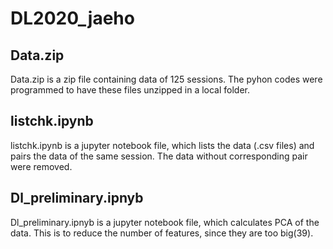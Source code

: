 # DL2020_jaeho
## Data.zip
Data.zip is a zip file containing data of 125 sessions. The pyhon codes were programmed to have these files unzipped in a local folder.
## listchk.ipynb
listchk.ipynb is a jupyter notebook file, which lists the data (.csv files) and pairs the data of the same session.
The data without corresponding pair were removed.
## Dl_preliminary.ipnyb
Dl_preliminary.ipnyb is a jupyter notebook file, which calculates PCA of the data. This is to reduce the number of features, since they are too big(39).
